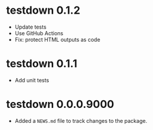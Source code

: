 # testdown 0.1.2

* Update tests
* Use GitHub Actions
* Fix: protect HTML outputs as code

# testdown 0.1.1

* Add unit tests

# testdown 0.0.0.9000

* Added a `NEWS.md` file to track changes to the package.
